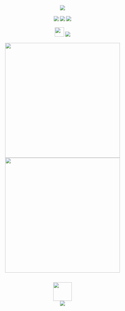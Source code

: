 <h1 align="center">
  <a href="#">
    <img src="https://readme-typing-svg.herokuapp.com/?lines=Hey,+There!+👋;Err+here's+aminos+🇮🇳..;Nice+to+meet+you!&center=true&size=30">
  </a>
</h1>
<p align="center">
<a href="https://twitter.com/aminostwt" alt="Twitter Follow">
  <img src="https://img.shields.io/twitter/follow/aminostwt.svg?label=Follow+:+aminostwt&style=social" /></a>
  <img src="https://komarev.com/ghpvc/?username=amino19&style=flat-square&color=4c8ed9">
  <a href="https://www.linkedin.com/in/anshumaan-kumar-prasad-19-amino/" alt="LinkedIn Follow">
  <img src="https://img.shields.io/badge/Anshumaan_Kumar_Prasad-blue?style=social&logo=Linkedin&logoColor=blue&link=https://www.linkedin.com/in/anshumaan-kumar-prasad-19-amino/"/></a><br><br>
  <img src="https://emojis.slackmojis.com/emojis/images/1593555389/9579/blob_excited.gif?1593555389" width="30"/>
  <img src="https://activity-graph.herokuapp.com/graph?username=amino19&theme=dracula&bg_color=00000000&color=878787&line=4c8ed9&point=00000000&area=true&hide_border=true"><br><br>
  <img width="370px" src="https://github-readme-stats.vercel.app/api?username=amino19&custom_title=In+Data+We+Trust&show_icons=true&hide_border=true&count_private=true&bg_color=00000000&title_color=58a6fe&text_color=878787&icon_color=58a6fe&cache_seconds=1800" />
  <img width="370px" src="https://github-readme-streak-stats.herokuapp.com/?user=amino19&background=00000000&hide_border=true&stroke=878787&ring=4c8ed9&fire=4c8ed9&currStreakNum=878787&sideNums=878787&currStreakLabel=878787&sideLabels=878787&dates=878787" /><br>
</br>
</p>
<p align="center">
  <img src="https://media.giphy.com/media/LnQjpWaON8nhr21vNW/giphy.gif" width="60"><br />
<a href="https://discord.gg/MVujzTBqed" alt="DEVSTRONS' Discord">
  <img src="https://img.shields.io/discord/857641826953854987?color=blue&label=DEVSTRONS'&logo=discord" /></a>
</p>
